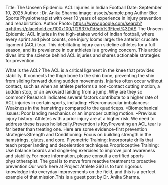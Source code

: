 Title: The Unseen Epidemic: ACL Injuries in Indian Football
Date: September 10, 2025 Author : Dr. Anika Sharma
image: assets/sample.png
Author Bio: Sports Physiotherapist with over 10 years of experience in injury prevention and rehabilitation.
Author Photo: https://www.google.com/search?q=https://placehold.co/100x100/1f2937/d1d5db%3Ftext%3DAS
The Unseen Epidemic: ACL Injuries
In the high-stakes world of Indian football, where every sprint and pivot counts, one injury looms large: the anterior cruciate ligament (ACL) tear. This debilitating injury can sideline athletes for a full season, and its prevalence in our athletes is a growing concern. This article dives into the science behind ACL injuries and shares actionable strategies for prevention.

What is the ACL?
The ACL is a critical ligament in the knee that provides stability. It connects the thigh bone to the shin bone, preventing the shin from sliding forward during sudden movements. Injuries often occur without contact, such as when an athlete performs a non-contact cutting motion, a sudden stop, or an awkward landing from a jump.
Why are they so common?
Research indicates several factors contribute to a higher rate of ACL injuries in certain sports, including:
•Neuromuscular imbalances: Weakness in the hamstrings compared to the quadriceps.
•Biomechanical issues: Poor landing mechanics or an improper cutting motion.
•Previous injury history: Athletes with a prior injury are at a higher risk.
We need to address these issues holistically.Prevention is KeyPreventing an ACL tear is far better than treating one. 
Here are some evidence-first prevention strategies:Strength and Conditioning: Focus on building strength in the hamstrings, glutes, and core.
Plyometric Training: Incorporate drills that teach proper landing and deceleration techniques.Proprioceptive Training: Use balance boards and single-leg exercises to improve joint awareness and stability.For more information, please consult a certified sports physiotherapist. 
The goal is to move from reactive treatment to proactive prevention.Our work here at Project Athlete 360 is to turn rigorous knowledge into everyday improvements on the field, and this is a perfect example of that mission.This is a guest post by Dr. Anika Sharma.
